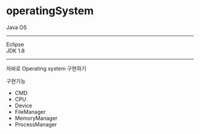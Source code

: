 # operatingSystem
Java OS

***
Eclipse<br>
JDK 1.8 <br>
***

자바로 Operating system 구현하기


구현기능
- CMD
- CPU
- Device
- FileManager
- MemoryManager
- ProcessManager
